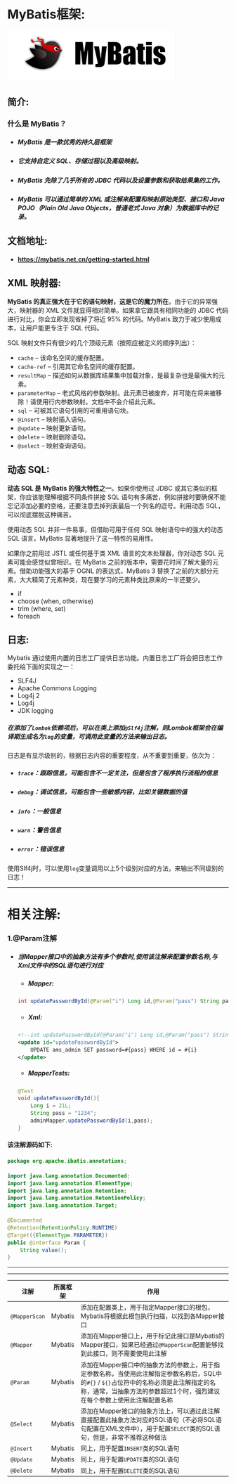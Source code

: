 # MyBatis框架:

![image-20221026105111962](images/image-20221026105111962.png)

## 简介:

### 什么是 MyBatis？

- ##### MyBatis 是一款优秀的持久层框架

- ##### 它支持自定义 SQL、存储过程以及高级映射。

- ##### MyBatis 免除了几乎所有的 JDBC 代码以及设置参数和获取结果集的工作。

- ##### MyBatis 可以通过简单的 XML 或注解来配置和映射原始类型、接口和 Java POJO（Plain Old Java Objects，普通老式 Java 对象）为数据库中的记录。

## 文档地址:

- #### https://mybatis.net.cn/getting-started.html

## XML 映射器:

**MyBatis 的真正强大在于它的语句映射，这是它的魔力所在**。由于它的异常强大，映射器的 XML 文件就显得相对简单。如果拿它跟具有相同功能的 JDBC 代码进行对比，你会立即发现省掉了将近 95% 的代码。MyBatis 致力于减少使用成本，让用户能更专注于 SQL 代码。

SQL 映射文件只有很少的几个顶级元素（按照应被定义的顺序列出）：

- `cache` – 该命名空间的缓存配置。
- `cache-ref` – 引用其它命名空间的缓存配置。
- `resultMap` – 描述如何从数据库结果集中加载对象，是最复杂也是最强大的元素。
- `parameterMap` – 老式风格的参数映射。此元素已被废弃，并可能在将来被移除！请使用行内参数映射。文档中不会介绍此元素。
- `sql` – 可被其它语句引用的可重用语句块。
- `@insert` – 映射插入语句。
- `@update` – 映射更新语句。
- `@delete` – 映射删除语句。
- `@select` – 映射查询语句。

## 动态 SQL:

**动态 SQL 是 MyBatis 的强大特性之一**。如果你使用过 JDBC 或其它类似的框架，你应该能理解根据不同条件拼接 SQL 语句有多痛苦，例如拼接时要确保不能忘记添加必要的空格，还要注意去掉列表最后一个列名的逗号。利用动态 SQL，可以彻底摆脱这种痛苦。

使用动态 SQL 并非一件易事，但借助可用于任何 SQL 映射语句中的强大的动态 SQL 语言，MyBatis 显著地提升了这一特性的易用性。

如果你之前用过 JSTL 或任何基于类 XML 语言的文本处理器，你对动态 SQL 元素可能会感觉似曾相识。在 MyBatis 之前的版本中，需要花时间了解大量的元素。借助功能强大的基于 OGNL 的表达式，MyBatis 3 替换了之前的大部分元素，大大精简了元素种类，现在要学习的元素种类比原来的一半还要少。

- if
- choose (when, otherwise)
- trim (where, set)
- foreach

## 日志:

Mybatis 通过使用内置的日志工厂提供日志功能。内置日志工厂将会把日志工作委托给下面的实现之一：

- SLF4J
- Apache Commons Logging
- Log4j 2
- Log4j
- JDK logging

##### 在添加了`Lombok`依赖项后，可以在类上添加`@Slf4j`注解，则Lombok框架会在编译期生成名为`log`的变量，可调用此变量的方法来输出日志。

日志是有显示级别的，根据日志内容的重要程度，从不重要到重要，依次为：

- ##### `trace`：跟踪信息，可能包含不一定关注，但是包含了程序执行流程的信息
- ##### `debug`：调试信息，可能包含一些敏感内容，比如关键数据的值
- ##### `info`：一般信息
- ##### `warn`：警告信息
- ##### `error`：错误信息

使用Slf4j时，可以使用`log`变量调用以上5个级别对应的方法，来输出不同级别的日志！

------

# 相关注解:

### 1.@Param注解

- ##### 当Mapper接口中的抽象方法有多个参数时,使用该注解来配置参数名称,与Xml文件中的SQL语句进行对应

  - ##### Mapper:

  ```java
  int updatePasswordById(@Param("i") Long id,@Param("pass") String password);
  ```

  - ##### Xml:

  ```xml
  <!--int updatePasswordById(@Param("i") Long id,@Param("pass") String 	password);-->
  <update id="updatePasswordById">
      UPDATE ams_admin SET password=#{pass} WHERE id = #{i}
  </update>
  ```

  - ##### MapperTests:

  ```java
  @Test
  void updatePasswordById(){
      Long i = 21L;
      String pass = "1234";
      adminMapper.updatePasswordById(i,pass);
  }
  ```

#### 该注解源码如下:

```java
package org.apache.ibatis.annotations;

import java.lang.annotation.Documented;
import java.lang.annotation.ElementType;
import java.lang.annotation.Retention;
import java.lang.annotation.RetentionPolicy;
import java.lang.annotation.Target;

@Documented
@Retention(RetentionPolicy.RUNTIME)
@Target({ElementType.PARAMETER})
public @interface Param {
    String value();
}
```

------

------

| 注解          | 所属框架 | 作用                                                         |
| ------------- | -------- | ------------------------------------------------------------ |
| `@MapperScan` | Mybatis  | 添加在配置类上，用于指定Mapper接口的根包，<br />Mybatis将根据此根包执行扫描，以找到各Mapper接口 |
| `@Mapper`     | Mybatis  | 添加在Mapper接口上，用于标记此接口是Mybatis的Mapper接口，如果已经通过`@MapperScan`配置能够找到此接口，则不需要使用此注解 |
| `@Param`      | Mybatis  | 添加在Mapper接口中的抽象方法的参数上，用于指定参数名称，当使用此注解指定参数名称后，SQL中的`#{}` / `${}`占位符中的名称必须是此注解指定的名称，通常，当抽象方法的参数超过1个时，强烈建议在每个参数上使用此注解配置名称 |
| `@Select`     | Mybatis  | 添加在Mapper接口的抽象方法上，可以通过此注解直接配置此抽象方法对应的SQL语句（不必将SQL语句配置在XML文件中），用于配置`SELECT`类的SQL语句，但是，非常不推荐这种做法 |
| `@Insert`     | Mybatis  | 同上，用于配置`INSERT`类的SQL语句                            |
| `@Update`     | Mybatis  | 同上，用于配置`UPDATE`类的SQL语句                            |
| `@Delete`     | Mybatis  | 同上，用于配置`DELETE`类的SQL语句                            |
